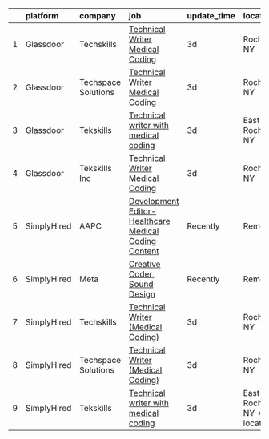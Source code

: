 

|    | platform    | company             | job                                                                                                                                                                                                                                                                                                        | update_time   | location                       |
|---:|:------------|:--------------------|:-----------------------------------------------------------------------------------------------------------------------------------------------------------------------------------------------------------------------------------------------------------------------------------------------------------|:--------------|:-------------------------------|
|  1 | Glassdoor   | Techskills          | [Technical Writer  Medical Coding ](https://www.glassdoor.com/partner/jobListing.htm?pos=103&ao=1136043&s=58&guid=00000182e86e0060a7d12efba545d55e&src=GD_JOB_AD&t=SR&vt=w&ea=1&cs=1_5545d425&cb=1661756899591&jobListingId=1008094354634&jrtk=3-0-1gbk6s04jm6rl801-1gbk6s05ai17l801-06a1afdb5b6a5a67-)    | 3d            | Rochester, NY                  |
|  2 | Glassdoor   | Techspace Solutions | [Technical Writer  Medical Coding ](https://www.glassdoor.com/partner/jobListing.htm?pos=102&ao=1136043&s=58&guid=00000182e86e0060a7d12efba545d55e&src=GD_JOB_AD&t=SR&vt=w&ea=1&cs=1_08e0db06&cb=1661756899591&jobListingId=1008094391969&jrtk=3-0-1gbk6s04jm6rl801-1gbk6s05ai17l801-75582c4624561c62-)    | 3d            | Rochester, NY                  |
|  3 | Glassdoor   | Tekskills           | [Technical writer with medical coding](https://www.glassdoor.com/partner/jobListing.htm?pos=104&ao=1136043&s=58&guid=00000182e86e0060a7d12efba545d55e&src=GD_JOB_AD&t=SR&vt=w&ea=1&cs=1_7ecd2bd0&cb=1661756899591&jobListingId=1008094282565&jrtk=3-0-1gbk6s04jm6rl801-1gbk6s05ai17l801-2904e57141251434-) | 3d            | East Rochester, NY             |
|  4 | Glassdoor   | Tekskills Inc       | [Technical Writer  Medical Coding ](https://www.glassdoor.com/partner/jobListing.htm?pos=101&ao=1136043&s=58&guid=00000182e86e0060a7d12efba545d55e&src=GD_JOB_AD&t=SR&vt=w&ea=1&cs=1_8fec01d8&cb=1661756899591&jobListingId=1008094416689&jrtk=3-0-1gbk6s04jm6rl801-1gbk6s05ai17l801-6511ea18ecfb4dcc-)    | 3d            | Rochester, NY                  |
|  5 | SimplyHired | AAPC                | [Development Editor-Healthcare Medical Coding Content](https://www.simplyhired.com/job/x6qu5CK5N3c1SBa3VDSnxGfPqEwR4LTs3yke6h7spo2H3hPjwsaASg?q=creative+coder)                                                                                                                                            | Recently      | Remote                         |
|  6 | SimplyHired | Meta                | [Creative Coder, Sound Design](https://www.simplyhired.com/job/9a9P9EXZZjwb3fAPHFsjVOFtHWB-_8TmY8e-uzGqYIjO_8bJ7Xk8Dg?q=creative+coder)                                                                                                                                                                    | Recently      | Remote                         |
|  7 | SimplyHired | Techskills          | [Technical Writer (Medical Coding)](https://www.simplyhired.com/job/JxVy5QR5KRpCsXZWPg5uNrqWHDzE7wEO3GaunfGYK6_LadP0DOG0cg?q=creative+coder)                                                                                                                                                               | 3d            | Rochester, NY                  |
|  8 | SimplyHired | Techspace Solutions | [Technical Writer (Medical Coding)](https://www.simplyhired.com/job/NJ_LWiGOxJBlEwmcRAcsI3Pt3twjKSvNSkpLMwAPdJX68uv_Ti9O-g?q=creative+coder)                                                                                                                                                               | 3d            | Rochester, NY                  |
|  9 | SimplyHired | Tekskills           | [Technical writer with medical coding](https://www.simplyhired.com/job/Gp81_aB0sBspKt1YpYQHei1hmdokvG9pkvRy8w-aZjoHJEz8BE2_JQ?q=creative+coder)                                                                                                                                                            | 3d            | East Rochester, NY +1 location |